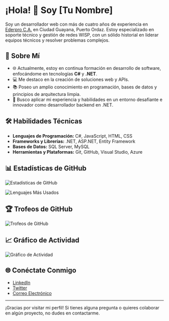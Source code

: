<h1>¡Hola! 👋 Soy [Tu Nombre]</h1>

<p>Soy un desarrollador web con más de cuatro años de experiencia en <a href="https://www.ederpro.com">Ederpro C.A.</a> en Ciudad Guayana, Puerto Ordaz. Estoy especializado en soporte técnico y gestión de redes WISP, con un sólido historial en liderar equipos técnicos y resolver problemas complejos.</p>

<h2>🚀 Sobre Mí</h2>
<ul>
  <li>🌐 Actualmente, estoy en continua formación en desarrollo de software, enfocándome en tecnologías <strong>C#</strong> y <strong>.NET</strong>.</li>
  <li>💻 Me destaco en la creación de soluciones web y APIs.</li>
  <li>📚 Poseo un amplio conocimiento en programación, bases de datos y principios de arquitectura limpia.</li>
  <li>🎯 Busco aplicar mi experiencia y habilidades en un entorno desafiante e innovador como desarrollador backend en .NET.</li>
</ul>

<h2>🛠️ Habilidades Técnicas</h2>
<ul>
  <li><strong>Lenguajes de Programación:</strong> C#, JavaScript, HTML, CSS</li>
  <li><strong>Frameworks y Librerías:</strong> .NET, ASP.NET, Entity Framework</li>
  <li><strong>Bases de Datos:</strong> SQL Server, MySQL</li>
  <li><strong>Herramientas y Plataformas:</strong> Git, GitHub, Visual Studio, Azure</li>
</ul>

<h2>📊 Estadísticas de GitHub</h2>
<p><img src="https://github-readme-stats.vercel.app/api?username=tu-usuario&show_icons=true&theme=radical" alt="Estadísticas de GitHub"></p>
<p><img src="https://github-readme-stats.vercel.app/api/top-langs/?username=tu-usuario&layout=compact&theme=radical" alt="Lenguajes Más Usados"></p>

<h2>🏆 Trofeos de GitHub</h2>
<p><img src="https://github-profile-trophy.vercel.app/?username=tu-usuario&theme=radical" alt="Trofeos de GitHub"></p>

<h2>📈 Gráfico de Actividad</h2>
<p><img src="https://activity-graph.herokuapp.com/graph?username=tu-usuario&theme=radical" alt="Gráfico de Actividad"></p>

<h2>🌐 Conéctate Conmigo</h2>
<ul>
  <li><a href="https://www.linkedin.com/in/tu-perfil">LinkedIn</a></li>
  <li><a href="https://twitter.com/tu-usuario">Twitter</a></li>
  <li><a href="mailto:tu-email@example.com">Correo Electrónico</a></li>
</ul>

<hr>

<p>¡Gracias por visitar mi perfil! Si tienes alguna pregunta o quieres colaborar en algún proyecto, no dudes en contactarme.</p>

